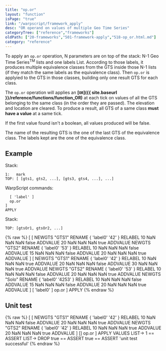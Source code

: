 ```yaml
---
title: "op.or"
layout: "function"
isPage: "true"
link: "/warpscript/framework_apply"
desc: "OR operand on values of multiple Geo Time Series"
categoryTree: ["reference","frameworks"]
oldPath: ["20-frameworks","501-framework-apply","518-op_or.html.md"]
category: "reference"
---
```


To apply an `op.or` operation, N parameters are on top of the stack: N-1 Geo Time Series<sup>TM</sup> lists and one labels List. According to those labels, it produces multiple equivalence classes from the GTS inside those N-1 lists (if they match the same labels as the equivalence class). Then `op.or` is applyied to the GTS in those classes, building only one result GTS for each class.

The `op.or` operation will applies an **[`OR`]({{ site.baseurl }}/reference/functions/function_OR)** at each tick on values of all the GTS belonging to the same class (in the order they are passed). The elevation and location are cleared. To produce a result, all GTS of a same class **must have a value** at a same tick.

If the first value found isn't a boolean, all values produced will be false.

The name of the resulting GTS is the one of the last GTS of the equivalence class. The labels kept are the one of the equivalence class.

## Example ##

Stack:

    1:   mark
    TOP: [ [gts1, gts2, ...], [gts3, gts4, ...], ...]

WarpScript commands:

      [ 'label' ] 
      op.or
    ]
    APPLY

Stack: 

    TOP: [gtsOr1, gtsOr2, ...]

{% raw %}
<warp10-warpscript-widget>
[
  [
    NEWGTS "GTS1" RENAME 
    { 'label0' '42' } RELABEL
    10 NaN NaN NaN false ADDVALUE
    20 NaN NaN NaN true ADDVALUE
    NEWGTS "GTS2" RENAME 
    { 'label0' '53' } RELABEL
    10 NaN NaN NaN false ADDVALUE
    15 NaN NaN NaN false ADDVALUE
    20 NaN NaN NaN true ADDVALUE
  ]
  [
    NEWGTS "GTS1" RENAME 
    { 'label0' '42' } RELABEL
    10 NaN NaN NaN true ADDVALUE
    20 NaN NaN NaN false ADDVALUE
    30 NaN NaN NaN true ADDVALUE
    NEWGTS "GTS2" RENAME 
    { 'label0' '53' } RELABEL
    10 NaN NaN NaN false ADDVALUE
    20 NaN NaN NaN true ADDVALUE
    NEWGTS "Solo" RENAME 
    { 'label0' '4253' } RELABEL
    10 NaN NaN NaN false ADDVALUE
    15 NaN NaN NaN false ADDVALUE
    20 NaN NaN NaN true ADDVALUE
  ]
  [ 'label0' ]
  op.or
]
APPLY
</warp10-warpscript-widget>
{% endraw %}     

## Unit test ##

{% raw %}
<warp10-warpscript-widget>
[
  [
    NEWGTS "GTS1" RENAME 
    { 'label0' '42' } RELABEL
    10 NaN NaN NaN false ADDVALUE
    20 NaN NaN NaN true ADDVALUE
    NEWGTS "GTS2" RENAME 
    { 'label0' '42' } RELABEL
    10 NaN NaN NaN true ADDVALUE
    20 NaN NaN NaN true ADDVALUE
  ]
  []
  op.or
]
APPLY
VALUES LIST->
1 == ASSERT
LIST-> DROP
true == ASSERT
true == ASSERT
'unit test successful'
</warp10-warpscript-widget>
{% endraw %}        
